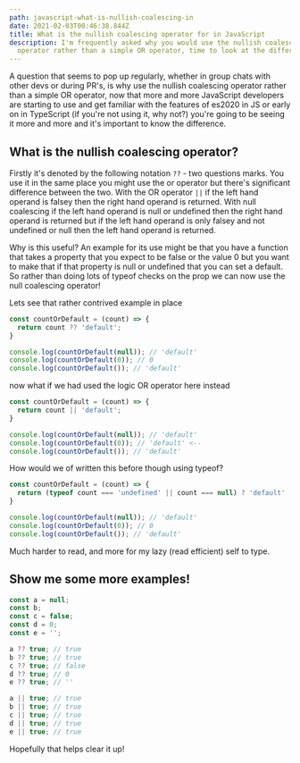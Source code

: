 ```yaml
---
path: javascript-what-is-nullish-coalescing-in
date: 2021-02-03T00:46:38.844Z
title: What is the nullish coalescing operator for in JavaScript
description: I'm frequently asked why you would use the nullish coalescing
  operator rather than a simple OR operator, time to look at the differences
---
```

A question that seems to pop up regularly, whether in group chats with other devs or during PR's, is why use the nullish coalescing operator rather than a simple OR operator, now that more and more JavaScript developers are starting to use and get familiar with the features of es2020 in JS or early on in TypeScript (if you're not using it, why not?) you're going to be seeing it more and more and it's important to know the difference.

## What is the nullish coalescing operator?

Firstly it's denoted by the following notation `??` - two questions marks. You use it in the same place you might use the or operator but there's significant difference between the two. With the OR operator `||` if the left hand operand is falsey then the right hand operand is returned. With null coalescing if the left hand operand is null or undefined then the right hand operand is returned but if the left hand operand is only falsey and not undefined or null then the left hand operand is returned.

Why is this useful? An example for its use might be that you have a function that takes a property that you expect to be false or the value 0 but you want to make that if that property is null or undefined that you can set a default. So rather than doing lots of typeof checks on the prop we can now use the null coalescing operator!

Lets see that rather contrived example in place

```javascript
const countOrDefault = (count) => {
  return count ?? 'default';
}

console.log(countOrDefault(null)); // 'default'
console.log(countOrDefault(0)); // 0
console.log(countOrDefault()); // 'default'
```

now what if we had used the logic OR operator here instead

```javascript
const countOrDefault = (count) => {
  return count || 'default';
}

console.log(countOrDefault(null)); // 'default'
console.log(countOrDefault(0)); // 'default' <--
console.log(countOrDefault()); // 'default'
```

How would we of written this before though using typeof?

```javascript
const countOrDefault = (count) => {
  return (typeof count === 'undefined' || count === null) ? 'default' : count;
}

console.log(countOrDefault(null)); // 'default'
console.log(countOrDefault(0)); // 0
console.log(countOrDefault()); // 'default'
```

Much harder to read, and more for my lazy (read efficient) self to type.


## Show me some more examples!

```javascript
const a = null;
const b;
const c = false;
const d = 0;
const e = '';

a ?? true; // true
b ?? true; // true
c ?? true; // false
d ?? true; // 0
e ?? true; // ''

a || true; // true
b || true; // true
c || true; // true
d || true; // true
e || true; // true
```

Hopefully that helps clear it up!